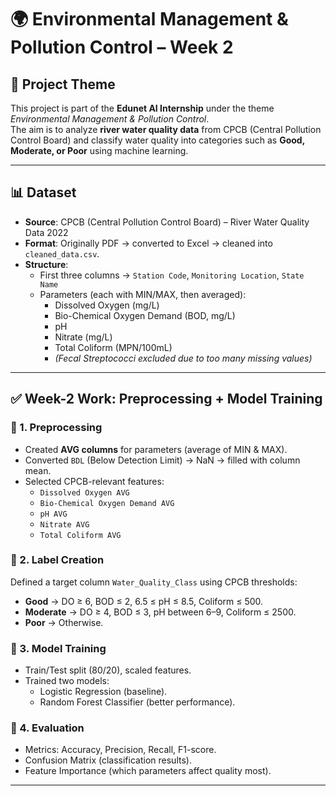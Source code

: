 # 🌍 Environmental Management & Pollution Control – Week 2  

## 📌 Project Theme  
This project is part of the **Edunet AI Internship** under the theme *Environmental Management & Pollution Control*.  
The aim is to analyze **river water quality data** from CPCB (Central Pollution Control Board) and classify water quality into categories such as **Good, Moderate, or Poor** using machine learning.  

---

## 📊 Dataset  
- **Source**: CPCB (Central Pollution Control Board) – River Water Quality Data 2022  
- **Format**: Originally PDF → converted to Excel → cleaned into `cleaned_data.csv`.  
- **Structure**:  
  - First three columns → `Station Code`, `Monitoring Location`, `State Name`  
  - Parameters (each with MIN/MAX, then averaged):  
    - Dissolved Oxygen (mg/L)  
    - Bio-Chemical Oxygen Demand (BOD, mg/L)  
    - pH  
    - Nitrate (mg/L)  
    - Total Coliform (MPN/100mL)  
    - *(Fecal Streptococci excluded due to too many missing values)*  

---

## ✅ Week-2 Work: Preprocessing + Model Training  

### 🔹 1. Preprocessing  
- Created **AVG columns** for parameters (average of MIN & MAX).  
- Converted `BDL` (Below Detection Limit) → NaN → filled with column mean.  
- Selected CPCB-relevant features:  
  - `Dissolved Oxygen AVG`  
  - `Bio-Chemical Oxygen Demand AVG`  
  - `pH AVG`  
  - `Nitrate AVG`  
  - `Total Coliform AVG`  

### 🔹 2. Label Creation  
Defined a target column `Water_Quality_Class` using CPCB thresholds:  
- **Good** → DO ≥ 6, BOD ≤ 2, 6.5 ≤ pH ≤ 8.5, Coliform ≤ 500.  
- **Moderate** → DO ≥ 4, BOD ≤ 3, pH between 6–9, Coliform ≤ 2500.  
- **Poor** → Otherwise.  

### 🔹 3. Model Training  
- Train/Test split (80/20), scaled features.  
- Trained two models:  
  - Logistic Regression (baseline).  
  - Random Forest Classifier (better performance).  

### 🔹 4. Evaluation  
- Metrics: Accuracy, Precision, Recall, F1-score.  
- Confusion Matrix (classification results).  
- Feature Importance (which parameters affect quality most).  

---


